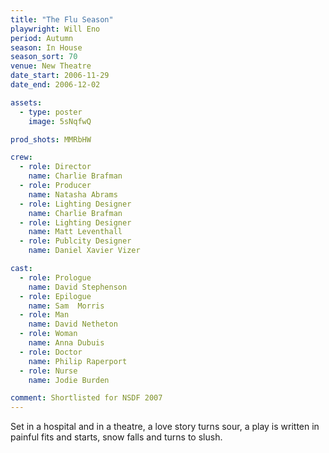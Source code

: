 ```yaml
---
title: "The Flu Season"
playwright: Will Eno
period: Autumn
season: In House
season_sort: 70
venue: New Theatre
date_start: 2006-11-29
date_end: 2006-12-02

assets:
  - type: poster
    image: 5sNqfwQ

prod_shots: MMRbHW

crew:
  - role: Director
    name: Charlie Brafman
  - role: Producer
    name: Natasha Abrams
  - role: Lighting Designer
    name: Charlie Brafman
  - role: Lighting Designer
    name: Matt Leventhall
  - role: Publcity Designer
    name: Daniel Xavier Vizer

cast:
  - role: Prologue
    name: David Stephenson
  - role: Epilogue
    name: Sam  Morris
  - role: Man
    name: David Netheton
  - role: Woman
    name: Anna Dubuis
  - role: Doctor
    name: Philip Raperport
  - role: Nurse
    name: Jodie Burden

comment: Shortlisted for NSDF 2007
---
```


Set in a hospital and in a theatre, a love story turns sour, a play is written in painful fits and starts, snow falls and turns to slush.
